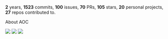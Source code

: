 **2** years, **1523** commits, **100** issues, **70** PRs, **105** stars, **20** personal projects, **27** repos contributed to.

About AOC 

![](https://img.shields.io/badge/stars%20⭐-4-yellow) ![](https://img.shields.io/badge/day%20📅-3-blue) ![](https://img.shields.io/badge/days%20completed-2-red)
